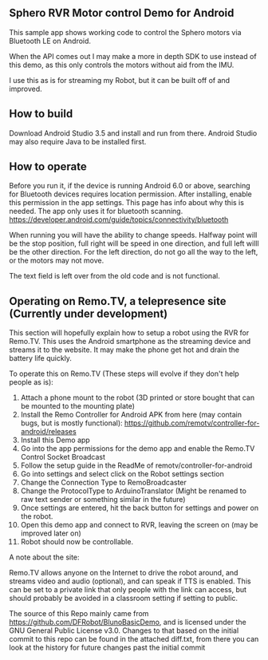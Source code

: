 ## Sphero RVR Motor control Demo for Android ##

This sample app shows working code to control the Sphero motors via Bluetooth LE on Android.

When the API comes out I may make a more in depth SDK to use instead of this demo, as this only controls the motors without aid from the IMU.

I use this as is for streaming my Robot, but it can be built off of and improved.

## How to build ##

Download Android Studio 3.5 and install and run from there. Android Studio may also require Java to be installed first.

## How to operate ##

Before you run it, if the device is running Android 6.0 or above, searching for Bluetooth devices requires location permission. 
After installing, enable this permission in the app settings. This page has info about why this is needed. The app only uses it for bluetooth scanning. https://developer.android.com/guide/topics/connectivity/bluetooth

When running you will have the ability to change speeds. Halfway point will be the stop position, full right will be speed in one direction, 
and full left willl be the other direction. For the left direction, do not go all the way to the left, or the motors may not move.

The text field is left over from the old code and is not functional.


## Operating on Remo.TV, a telepresence site (Currently under development) ##

This section will hopefully explain how to setup a robot using the RVR for Remo.TV. This uses the Android smartphone as the streaming device and streams it to the website. 
It may make the phone get hot and drain the battery life quickly.

To operate this on Remo.TV (These steps will evolve if they don't help people as is):

1. Attach a phone mount to the robot (3D printed or store bought that can be mounted to the mounting plate)
2. Install the Remo Controller for Android APK from here (may contain bugs, but is mostly functional): https://github.com/remotv/controller-for-android/releases
3. Install this Demo app
4. Go into the app permissions for the demo app and enable the Remo.TV Control Socket Broadcast
5. Follow the setup guide in the ReadMe of remotv/controller-for-android
6. Go into settings and select click on the Robot settings section
7. Change the Connection Type to RemoBroadcaster
8. Change the ProtocolType to ArduinoTranslator (Might be renamed to raw text sender or something similar in the future)
9. Once settings are entered, hit the back button for settings and power on the robot.
10. Open this demo app and connect to RVR, leaving the screen on (may be improved later on)
11. Robot should now be controllable.

A note about the site:

Remo.TV allows anyone on the Internet to drive the robot around, and streams video and audio (optional), and can speak if TTS is enabled.
This can be set to a private link that only people with the link can access, but should probably be avoided in a classroom setting if setting to public.

The source of this Repo mainly came from https://github.com/DFRobot/BlunoBasicDemo, and is licensed under the GNU General Public License v3.0. 
Changes to that based on the initial commit to this repo can be found in the attached diff.txt, from there you can look at the history for future changes past the initial commit


